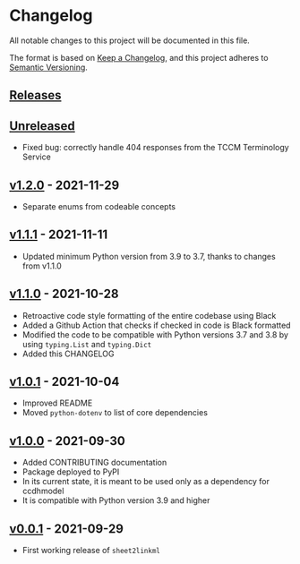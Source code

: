 # Changelog

All notable changes to this project will be documented in this file.

The format is based on [Keep a Changelog](https://keepachangelog.com/en/1.0.0/),
and this project adheres to [Semantic Versioning](https://semver.org/spec/v2.0.0.html).

## [Releases](https://github.com/cancerDHC/sheet2linkml/releases)

## [Unreleased]
* Fixed bug: correctly handle 404 responses from the TCCM Terminology Service

## [v1.2.0] - 2021-11-29

* Separate enums from codeable concepts

## [v1.1.1] - 2021-11-11

* Updated minimum Python version from 3.9 to 3.7, thanks to changes from v1.1.0

## [v1.1.0] - 2021-10-28

* Retroactive code style formatting of the entire codebase using Black
* Added a Github Action that checks if checked in code is Black formatted
* Modified the code to be compatible with Python versions 3.7 and 3.8 by using `typing.List` and `typing.Dict`
* Added this CHANGELOG

## [v1.0.1] - 2021-10-04

* Improved README
* Moved `python-dotenv` to list of core dependencies

## [v1.0.0] - 2021-09-30

* Added CONTRIBUTING documentation
* Package deployed to PyPI
* In its current state, it is meant to be used only as a dependency for ccdhmodel
* It is compatible with Python version 3.9 and higher

## [v0.0.1] - 2021-09-29

* First working release of `sheet2linkml`

[Unreleased]: https://github.com/cancerDHC/sheet2linkml/compare/v1.2.0...HEAD
[v1.2.0]: https://github.com/cancerDHC/sheet2linkml/compare/v1.1.1...v1.2.0
[v1.1.1]: https://github.com/cancerDHC/sheet2linkml/compare/v1.1.0...v1.1.1
[v1.1.0]: https://github.com/cancerDHC/sheet2linkml/compare/v1.0.1...v1.1.0
[v1.0.1]: https://github.com/cancerDHC/sheet2linkml/compare/v1.0.0...v1.0.1
[v1.0.0]: https://github.com/cancerDHC/sheet2linkml/compare/v0.0.1...v1.0.0
[v0.0.1]: https://github.com/cancerDHC/sheet2linkml/releases/tag/v0.0.1

